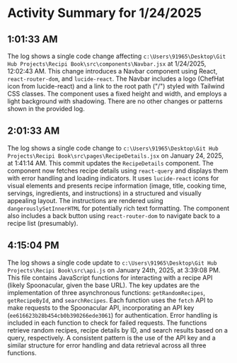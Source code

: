 # Activity Summary for 1/24/2025

## 1:01:33 AM
The log shows a single code change affecting `c:\Users\91965\Desktop\Git Hub Projects\Recipi Book\src\components\Navbar.jsx` at 1/24/2025, 12:02:43 AM.  This change introduces a Navbar component using React, `react-router-dom`, and `lucide-react`. The Navbar includes a logo (ChefHat icon from lucide-react) and a link to the root path ("/") styled with Tailwind CSS classes.  The component uses a fixed height and width, and employs a light background with shadowing.  There are no other changes or patterns shown in the provided log.


## 2:01:33 AM
The log shows a single code change to `c:\Users\91965\Desktop\Git Hub Projects\Recipi Book\src\pages\RecipeDetails.jsx` on January 24, 2025, at 1:41:14 AM.  This commit updates the `RecipeDetails` component.  The component now fetches recipe details using `react-query` and displays them with error handling and loading indicators.  It uses `lucide-react` icons for visual elements and presents recipe information (image, title, cooking time, servings, ingredients, and instructions) in a structured and visually appealing layout. The instructions are rendered using `dangerouslySetInnerHTML` for potentially rich text formatting.  The component also includes a back button using `react-router-dom` to navigate back to a recipe list (presumably).


## 4:15:04 PM
The log shows a single code update to `c:\Users\91965\Desktop\Git Hub Projects\Recipi Book\src\api.js` on January 24th, 2025, at 3:39:08 PM.  This file contains JavaScript functions for interacting with a recipe API (likely Spoonacular, given the base URL).  The key updates are the implementation of three asynchronous functions: `getRandomRecipes`, `getRecipeById`, and `searchRecipes`.  Each function uses the `fetch` API to make requests to the Spoonacular API, incorporating an API key (`ee616623b28b454cb0b390266ede3061`) for authentication. Error handling is included in each function to check for failed requests.  The functions retrieve random recipes, recipe details by ID, and search results based on a query, respectively.  A consistent pattern is the use of the API key and a similar structure for error handling and data retrieval across all three functions.
